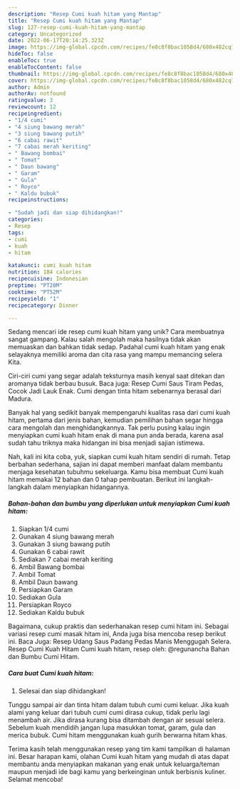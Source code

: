 ```yaml
---
description: "Resep Cumi kuah hitam yang Mantap"
title: "Resep Cumi kuah hitam yang Mantap"
slug: 127-resep-cumi-kuah-hitam-yang-mantap
category: Uncategorized
date: 2022-06-17T20:14:25.323Z
image: https://img-global.cpcdn.com/recipes/fe8c8f8bac1058d4/680x482cq70/cumi-kuah-hitam-foto-resep-utama.jpg
hideToc: false
enableToc: true
enableTocContent: false
thumbnail: https://img-global.cpcdn.com/recipes/fe8c8f8bac1058d4/680x482cq70/cumi-kuah-hitam-foto-resep-utama.jpg
cover: https://img-global.cpcdn.com/recipes/fe8c8f8bac1058d4/680x482cq70/cumi-kuah-hitam-foto-resep-utama.jpg
author: Admin
authorAv: notfound
ratingvalue: 3
reviewcount: 12
recipeingredient:
- "1/4 cumi"
- "4 siung bawang merah"
- "3 siung bawang putih"
- "6 cabai rawit"
- "7 cabai merah keriting"
- " Bawang bombai"
- " Tomat"
- " Daun bawang"
- " Garam"
- " Gula"
- " Royco"
- " Kaldu bubuk"
recipeinstructions:

- "Sudah jadi dan siap dihidangkan!"
categories:
- Resep
tags:
- cumi
- kuah
- hitam

katakunci: cumi kuah hitam 
nutrition: 184 calories
recipecuisine: Indonesian
preptime: "PT20M"
cooktime: "PT52M"
recipeyield: "1"
recipecategory: Dinner

---
```





Sedang mencari ide resep cumi kuah hitam yang unik? Cara membuatnya sangat gampang. Kalau salah mengolah maka hasilnya tidak akan memuaskan dan bahkan tidak sedap. Padahal cumi kuah hitam yang enak selayaknya memiliki aroma dan cita rasa yang mampu memancing selera Kita.





Ciri-ciri cumi yang segar adalah teksturnya masih kenyal saat ditekan dan aromanya tidak berbau busuk. Baca juga: Resep Cumi Saus Tiram Pedas, Cocok Jadi Lauk Enak. Cumi dengan tinta hitam sebenarnya berasal dari Madura.

Banyak hal yang sedikit banyak mempengaruhi kualitas rasa dari cumi kuah hitam, pertama dari jenis bahan, kemudian pemilihan bahan segar hingga cara mengolah dan menghidangkannya. Tak perlu pusing kalau ingin menyiapkan cumi kuah hitam enak di mana pun anda berada, karena asal sudah tahu triknya maka hidangan ini bisa menjadi sajian istimewa.






Nah, kali ini kita coba, yuk, siapkan cumi kuah hitam sendiri di rumah. Tetap berbahan sederhana, sajian ini dapat memberi manfaat dalam membantu menjaga kesehatan tubuhmu sekeluarga. Kamu bisa membuat Cumi kuah hitam memakai 12 bahan dan 0 tahap pembuatan. Berikut ini langkah-langkah dalam menyiapkan hidangannya.

<!--inarticleads1-->

##### Bahan-bahan dan bumbu yang diperlukan untuk menyiapkan Cumi kuah hitam:

1. Siapkan 1/4 cumi
1. Gunakan 4 siung bawang merah
1. Gunakan 3 siung bawang putih
1. Gunakan 6 cabai rawit
1. Sediakan 7 cabai merah keriting
1. Ambil  Bawang bombai
1. Ambil  Tomat
1. Ambil  Daun bawang
1. Persiapkan  Garam
1. Sediakan  Gula
1. Persiapkan  Royco
1. Sediakan  Kaldu bubuk


Bagaimana, cukup praktis dan sederhanakan resep cumi hitam ini. Sebagai variasi resep cumi masak hitam ini, Anda juga bisa mencoba resep berikut ini. Baca Juga: Resep Udang Saus Padang Pedas Manis Menggugah Selera. Resep Cumi Kuah Hitam Cumi kuah hitam, resep oleh: @regunancha Bahan dan Bumbu Cumi Hitam. 

<!--inarticleads2-->

##### Cara buat Cumi kuah hitam:


1. Selesai dan siap dihidangkan!

Tunggu sampai air dan tinta hitam dalam tubuh cumi cumi keluar. Jika kuah alami yang keluar dari tubuh cumi cumi dirasa cukup, tidak perlu lagi menambah air. Jika dirasa kurang bisa ditambah dengan air sesuai selera. Sebelum kuah mendidih jangan lupa masukkan tomat, garam, gula dan merica bubuk. Cumi hitam menggunakan kuah gurih berwarna hitam khas. 

Terima kasih telah menggunakan resep yang tim kami tampilkan di halaman ini. Besar harapan kami, olahan Cumi kuah hitam yang mudah di atas dapat membantu anda menyiapkan makanan yang enak untuk keluarga/teman maupun menjadi ide bagi kamu yang berkeinginan untuk berbisnis kuliner. Selamat mencoba!
